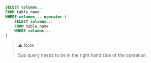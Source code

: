 
```Sql
SELECT columns...
FROM table_name
WHERE columns... operator (
    SELECT columns...
    FROM table_name
    WHERE columns...
)
```

>⚠️ Note
>
>Sub query needs to be in the right hand side of the operation

